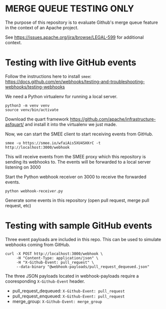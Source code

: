 # MERGE QUEUE TESTING ONLY

The purpose of this repository is to evaluate Github's merge queue feature
in the context of an Apache project. 

See https://issues.apache.org/jira/browse/LEGAL-599 for additional context.

# Testing with live GitHub events

Follow the instructions here to install `smee`: https://docs.github.com/en/webhooks/testing-and-troubleshooting-webhooks/testing-webhooks

We need a Python virtualenv for running a local server.
```
python3 -m venv venv
source venv/bin/activate
```

Download the quart framework https://github.com/apache/infrastructure-asfquart/ and install it
into the virtualenv we just made.


Now, we can start the SMEE client to start receiving events from GitHub.
```
smee -u https://smee.io/wfaiAis5XU4SHXrC -t http://localhost:3000/webhook
```

This will receive events from the SMEE proxy which this repository is sending its webhooks to. 
The events will be forwarded to a local server listening on 3000

Start the Python webhook receiver on 3000 to receive the forwarded events.
```
python webhook-receiver.py
```

Generate some events in this repository (open pull request, merge pull request, etc)

# Testing with sample GitHub events

Three event payloads are included in this repo. This can be used to simulate webhooks
coming from GitHub.

```
curl -X POST http://localhost:3000/webhook \
     -H "Content-Type: application/json" \
     -H "X-Github-Event: pull_request" \
     --data-binary "@webhook-payloads/pull_request_dequeued.json"
```

The three JSON payloads located in webhook-payloads require a cooresponding `X-Github-Event` header.

* pull_request_dequeued: `X-Github-Event: pull_request`
* pull_request_enqueued: `X-Github-Event: pull_request`
* merge_group: `X-Github-Event: merge_group`


